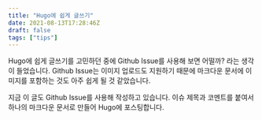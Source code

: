 ```yaml
---
title: "Hugo에 쉽게 글쓰기"
date: 2021-08-13T17:28:46Z
draft: false
tags: ["tips"]
---
```


Hugo에 쉽게 글쓰기를 고민하던 중에 Github Issue를 사용해 보면 어떨까? 라는 생각이 들었습니다. Github Issue는 이미지 업로드도 지원하기 때문에 마크다운 문서에 이미지를 포함하는 것도 아주 쉽게 될 것 같았습니다.



지금 이 글도 Github Issue를 사용해 작성하고 있습니다. 이슈 제목과 코멘트를 붙여서 하나의 마크다운 문서로 만들어 Hugo에 포스팅합니다. 